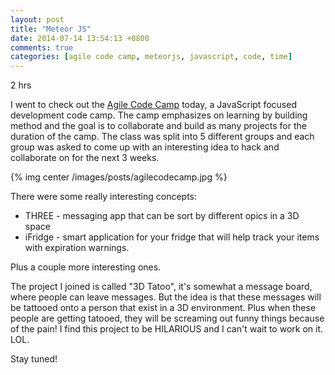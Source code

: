 ```yaml
---
layout: post
title: "Meteor JS"
date: 2014-07-14 13:54:13 +0800
comments: true
categories: [agile code camp, meteorjs, javascript, code, time]
---
```


2 hrs

I went to check out the [Agile Code Camp][codecamp] today, a JavaScript focused development code camp. The camp emphasizes on learning by building method and the goal is to collaborate and build as many projects for the duration of the camp. The class was split into 5 different groups and each group was asked to come up with an interesting idea to hack and collaborate on for the next 3 weeks.

{% img center /images/posts/agilecodecamp.jpg %}

<!--more-->

There were some really interesting concepts:

*  THREE - messaging app that can be sort by different opics in a 3D space
*  iFridge - smart application for your fridge that will help track your items with expiration warnings.

Plus a couple more interesting ones.

The project I joined is called "3D Tatoo", it's somewhat a message board, where people can leave messages. But the idea is that these messages will be tattooed onto a person that exist in a 3D environment. Plus when these people are getting tatooed, they will be screaming out funny things because of the pain! I find this project to be HILARIOUS and I can't wait to work on it. LOL.

Stay tuned!
 





[codecamp]: http://www.innovatist.org/agile-code-camp/